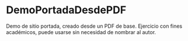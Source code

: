 # DemoPortadaDesdePDF
Demo de sitio portada, creado desde un PDF de base.
Ejercicio con fines académicos, puede usarse sin necesidad de nombrar al autor.
